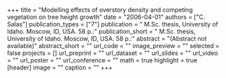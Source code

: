 +++
title = "Modelling effects of overstory density and competing vegetation on tree height growth"
date = "2006-04-01"
authors = ["C. Salas"]
publication_types = ["7"]
publication = " M.Sc. thesis, University of Idaho. Moscow, ID, USA. 58 p.:"
publication_short = " M.Sc. thesis, University of Idaho. Moscow, ID, USA. 58 p.:"
abstract = "(Abstract not available)"
abstract_short = ""
url_code = ""
image_preview = ""
selected = false
projects = []
url_preprint = ""
url_dataset = ""
url_slides = ""
url_video = ""
url_poster = ""
url_conference = ""
math = true
highlight = true
[header]
image = ""
caption = ""
+++
